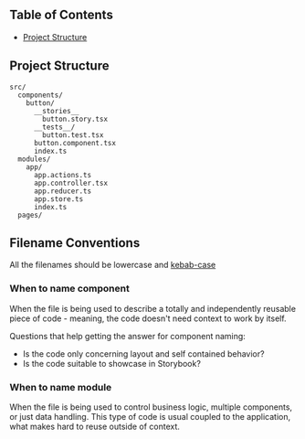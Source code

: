 ## Table of Contents

* [Project Structure](#project-structure)

## Project Structure

```
src/
  components/
    button/
      __stories__
        button.story.tsx
      __tests__/
        button.test.tsx
      button.component.tsx
      index.ts
  modules/
    app/
      app.actions.ts
      app.controller.tsx
      app.reducer.ts
      app.store.ts
      index.ts
  pages/
```

## Filename Conventions

All the filenames should be lowercase and [kebab-case](https://en.wikipedia.org/wiki/Letter_case#Special_case_styles)

### When to name component

When the file is being used to describe a totally and independently reusable piece of code - meaning, the code doesn't need context to work by itself.

Questions that help getting the answer for component naming:

* Is the code only concerning layout and self contained behavior?
* Is the code suitable to showcase in Storybook?

### When to name module

When the file is being used to control business logic, multiple components, or just data handling.
This type of code is usual coupled to the application, what makes hard to reuse outside of context.
